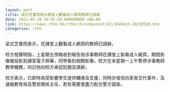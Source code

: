 ```yaml
---
layout: post
title: 梁式芝書院表示課堂上觀看成人網頁教師已請辭
date: 2022-05-20 16:02:59.000000000 +08:00
link: https://news.rthk.hk/rthk/ch/component/k2/1649433-20220520.htm
categories: rthk
---
```


梁式芝書院表示，在課堂上觀看成人網頁的教師已請辭。

校方發聲明指，上星期五傍晚收到報告指涉事教師在課堂上偷看成人網頁，期間影像被投影到課室電子屏幕，同學看到相關影像。校方在本星期一上午暫停涉事教師教學職務，同日他向校方承認犯錯及請辭。

校方表示，已即時為受影響學生提供輔導及支援，同時亦發信向家長交代事件，及通報教育局及警民關係主任，若有需要會盡力配合警方調查。
